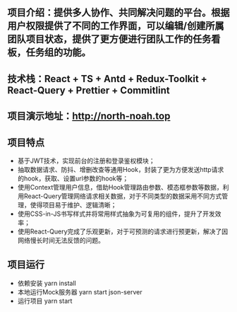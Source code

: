 ## 项目介绍：提供多人协作、共同解决问题的平台。根据用户权限提供了不同的工作界面，可以编辑/创建所属团队项目状态，提供了更方便进行团队工作的任务看板，任务组的功能。
## 技术栈：React + TS + Antd + Redux-Toolkit + React-Query + Prettier + Commitlint
## 项目演示地址：http://north-noah.top
## 项目特点
* 基于JWT技术，实现前台的注册和登录鉴权模块；
* 抽取数据请求、防抖、增删改查等通用Hook，封装了更为方便发送http请求的hook，获取、设置url参数的hook等；
* 使用Context管理用户信息，借助Hook管理路由参数、模态框参数等数据，利用React-Query管理网络请求相关数据，对于不同类型的数据采用不同方式管理，使得项目易于维护、逻辑清晰；
* 使用CSS-in-JS书写样式并将常用样式抽象为可复用的组件，提升了开发效率；
* 使用React-Query完成了乐观更新，对于可预测的请求进行预更新，解决了因网络慢长时间无法反馈的问题。
## 项目运行
* 依赖安装 yarn install
* 本地运行Mock服务器 yarn start json-server
* 运行项目 yarn start
